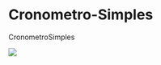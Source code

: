 # Cronometro-Simples
CronometroSimples

![](https://media.discordapp.net/attachments/880903543807168525/920011442055417866/Captura_de_Tela_43.png?width=1440&height=534)
